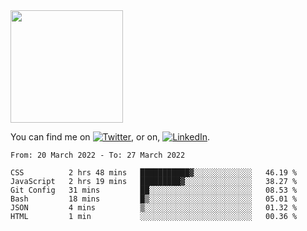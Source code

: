 <!-- ![visitors](https://visitor-badge.glitch.me/badge?page_id=page.id) -->

<img height="180em" src="https://github-readme-stats.vercel.app/api?username=alihernandez&show_icons=true&hide_border=true&&count_private=true&include_all_commits=true" />

<!-- Actual text -->

You can find me on [![Twitter][1.2]][1], or on, [![LinkedIn][2.2]][2].

<!-- Icons -->

[1.2]: http://i.imgur.com/wWzX9uB.png (twitter icon without padding)
[2.2]: https://raw.githubusercontent.com/MartinHeinz/MartinHeinz/master/linkedin-3-16.png (LinkedIn icon without padding)

<!-- Links to your social media accounts -->

[1]: https://twitter.com/phantomramen
[2]: https://www.linkedin.com/in/ali-hernandez-96b1b71a9/

<!--START_SECTION:waka-->

```text
From: 20 March 2022 - To: 27 March 2022

CSS          2 hrs 48 mins   ███████████▓░░░░░░░░░░░░░   46.19 %
JavaScript   2 hrs 19 mins   █████████▓░░░░░░░░░░░░░░░   38.27 %
Git Config   31 mins         ██░░░░░░░░░░░░░░░░░░░░░░░   08.53 %
Bash         18 mins         █▒░░░░░░░░░░░░░░░░░░░░░░░   05.01 %
JSON         4 mins          ▒░░░░░░░░░░░░░░░░░░░░░░░░   01.32 %
HTML         1 min           ░░░░░░░░░░░░░░░░░░░░░░░░░   00.36 %
```

<!--END_SECTION:waka-->
